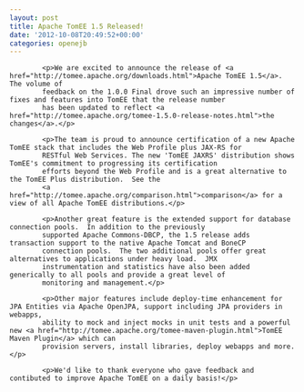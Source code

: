 ```yaml
---
layout: post
title: Apache TomEE 1.5 Released!
date: '2012-10-08T20:49:52+00:00'
categories: openejb
---
```

            <p>We are excited to announce the release of <a href="http://tomee.apache.org/downloads.html">Apache TomEE 1.5</a>.  The volume of
            feedback on the 1.0.0 Final drove such an impressive number of fixes and features into TomEE that the release number
            has been updated to reflect <a href="http://tomee.apache.org/tomee-1.5.0-release-notes.html">the changes</a>.</p>

            <p>The team is proud to announce certification of a new Apache TomEE stack that includes the Web Profile plus JAX-RS for
            RESTful Web Services. The new 'TomEE JAXRS' distribution shows TomEE's commitment to progressing its certification
            efforts beyond the Web Profile and is a great alternative to the TomEE Plus distribution.  See the
            <a href="http://tomee.apache.org/comparison.html">comparison</a> for a view of all Apache TomEE distributions.</p>

            <p>Another great feature is the extended support for database connection pools.  In addition to the previously
            supported Apache Commons-DBCP, the 1.5 release adds transaction support to the native Apache Tomcat and BoneCP
            connection pools.  The two additional pools offer great alternatives to applications under heavy load.  JMX
            instrumentation and statistics have also been added generically to all pools and provide a great level of
            monitoring and management.</p>

            <p>Other major features include deploy-time enhancement for JPA Entities via Apache OpenJPA, support including JPA providers in webapps,
            ability to mock and inject mocks in unit tests and a powerful new <a href="http://tomee.apache.org/tomee-maven-plugin.html">TomEE Maven Plugin</a> which can
            provision servers, install libraries, deploy webapps and more.</p>

            <p>We'd like to thank everyone who gave feedback and contibuted to improve Apache TomEE on a daily basis!</p>
